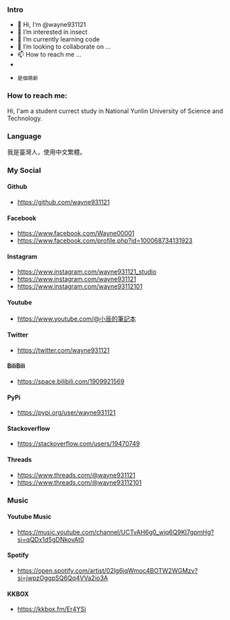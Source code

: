 ### Intro
- 👋 Hi, I’m @wayne931121
- 👀 I’m interested in insect
- 🌱 I’m currently learning code
- 💞️ I’m looking to collaborate on ...
- 📫 How to reach me ...
-     
-     是個萌新

<!---
wayne931121/wayne931121 is a ✨ special ✨ repository because its `README.md` (this file) appears on your GitHub profile.
You can click the Preview link to take a look at your changes.
--->

### How to reach me:

Hi, I'am a student currect study in National Yunlin University of Science and Technology.

### Language

我是臺灣人，使用中文繁體。

### My Social
#### Github
- https://github.com/wayne931121
#### Facebook
- https://www.facebook.com/Wayne00001
- https://www.facebook.com/profile.php?id=100068734131923
#### Instagram
- https://www.instagram.com/wayne931121_studio
- https://www.instagram.com/wayne931121
- https://www.instagram.com/wayne93112101
#### Youtube
- https://www.youtube.com/@小辰的筆記本
#### Twitter
- https://twitter.com/wayne931121
#### BiliBili
- https://space.bilibili.com/1909921569
#### PyPi
- https://pypi.org/user/wayne931121
#### Stackoverflow
- https://stackoverflow.com/users/19470749
#### Threads
- https://www.threads.com/@wayne931121
- https://www.threads.com/@wayne93112101

### Music
#### Youtube Music
- https://music.youtube.com/channel/UCTvAH6g0_wiq6Q9KI7gpmHg?si=qQDx1d5gDNkovAt0

#### Spotify
- https://open.spotify.com/artist/02lg6jqWmoc4BOTW2WGMzv?si=jwpzOggpSQ6Qq4VVa2io3A

#### KKBOX
- https://kkbox.fm/Er4YSi
